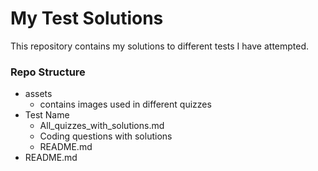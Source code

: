 # My Test Solutions

This repository contains my solutions to different tests I have attempted.

### **Repo Structure**
- assets
    - contains images used in different quizzes
- Test Name
    - All_quizzes_with_solutions.md
    - Coding questions with solutions
    - README.md
- README.md